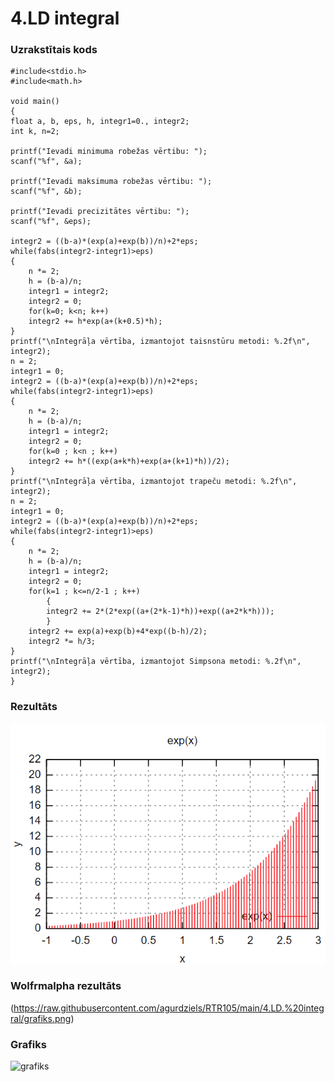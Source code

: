 # 4.LD integral

### Uzrakstītais kods
```
#include<stdio.h>
#include<math.h>

void main()
{
float a, b, eps, h, integr1=0., integr2;
int k, n=2;

printf("Ievadi minimuma robežas vērtibu: ");
scanf("%f", &a);

printf("Ievadi maksimuma robežas vērtibu: ");
scanf("%f", &b);

printf("Ievadi precizitātes vērtibu: ");
scanf("%f", &eps);

integr2 = ((b-a)*(exp(a)+exp(b))/n)+2*eps;
while(fabs(integr2-integr1)>eps)
{
    n *= 2;
    h = (b-a)/n;
    integr1 = integr2;
    integr2 = 0;
    for(k=0; k<n; k++)
    integr2 += h*exp(a+(k+0.5)*h);
}
printf("\nIntegrāļa vērtība, izmantojot taisnstūru metodi: %.2f\n", integr2);
n = 2;
integr1 = 0;
integr2 = ((b-a)*(exp(a)+exp(b))/n)+2*eps;
while(fabs(integr2-integr1)>eps)
{
    n *= 2;
    h = (b-a)/n;
    integr1 = integr2;
    integr2 = 0;
    for(k=0 ; k<n ; k++)
    integr2 += h*((exp(a+k*h)+exp(a+(k+1)*h))/2);
}
printf("\nIntegrāļa vērtība, izmantojot trapeču metodi: %.2f\n", integr2);
n = 2;
integr1 = 0;
integr2 = ((b-a)*(exp(a)+exp(b))/n)+2*eps;
while(fabs(integr2-integr1)>eps)
{
    n *= 2;
    h = (b-a)/n;
    integr1 = integr2;
    integr2 = 0;
    for(k=1 ; k<=n/2-1 ; k++)
        {
        integr2 += 2*(2*exp((a+(2*k-1)*h))+exp((a+2*k*h)));
        }
    integr2 += exp(a)+exp(b)+4*exp((b-h)/2);
    integr2 *= h/3;
}
printf("\nIntegrāļa vērtība, izmantojot Simpsona metodi: %.2f\n", integr2);
}
```
### Rezultāts

![Rezultāts](https://github.com/agurdziels/RTR105/blob/main/4.LD.%20integral/grafiks.png)

### Wolfrmalpha rezultāts

(https://raw.githubusercontent.com/agurdziels/RTR105/main/4.LD.%20integral/grafiks.png)

### Grafiks

![grafiks](https://user-images.githubusercontent.com/90239365/148620387-1ffd9ff9-294a-4363-a220-1a6810d4ef53.png)

